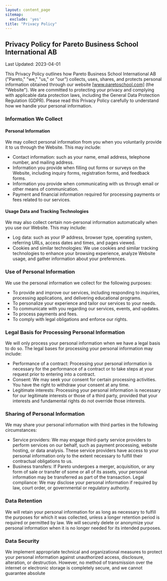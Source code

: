 ```yaml
---
layout: content_page
sitemap:
  exclude: 'yes'
title: "Privacy Policy"
---
```


## Privacy Policy for Pareto Business School International AB

Last Updated: 2023-04-01

This Privacy Policy outlines how Pareto Business School International AB ("Pareto," "we," "us," or "our") collects, uses, shares, and protects personal information obtained through our website [www.paretoschool.com] (the "Website"). We are committed to protecting your privacy and complying with applicable data protection laws, including the General Data Protection Regulation (GDPR). Please read this Privacy Policy carefully to understand how we handle your personal information.

### Information We Collect

#### Personal Information
We may collect personal information from you when you voluntarily provide it to us through the Website. This may include:

- Contact information: such as your name, email address, telephone number, and mailing address.
- Information you provide when filling out forms or surveys on the Website, including inquiry forms, registration forms, and feedback forms.
- Information you provide when communicating with us through email or other means of communication.
- Payment and financial information required for processing payments or fees related to our services.

#### Usage Data and Tracking Technologies
We may also collect certain non-personal information automatically when you use our Website. This may include:

- Log data: such as your IP address, browser type, operating system, referring URLs, access dates and times, and pages viewed.
- Cookies and similar technologies: We use cookies and similar tracking technologies to enhance your browsing experience, analyze Website usage, and gather information about your preferences.

### Use of Personal Information
We use the personal information we collect for the following purposes:

- To provide and improve our services, including responding to inquiries, processing applications, and delivering educational programs.
- To personalize your experience and tailor our services to your needs.
- To communicate with you regarding our services, events, and updates.
- To process payments and fees.
- To comply with legal obligations and enforce our rights.

### Legal Basis for Processing Personal Information
We will only process your personal information when we have a legal basis to do so. The legal bases for processing your personal information may include:

- Performance of a contract: Processing your personal information is necessary for the performance of a contract or to take steps at your request prior to entering into a contract.
- Consent: We may seek your consent for certain processing activities. You have the right to withdraw your consent at any time.
- Legitimate interests: Processing your personal information is necessary for our legitimate interests or those of a third party, provided that your interests and fundamental rights do not override those interests.

### Sharing of Personal Information
We may share your personal information with third parties in the following circumstances:

- Service providers: We may engage third-party service providers to perform services on our behalf, such as payment processing, website hosting, or data analysis. These service providers have access to your personal information only to the extent necessary to fulfill their contractual obligations to us.
- Business transfers: If Pareto undergoes a merger, acquisition, or any form of sale or transfer of some or all of its assets, your personal information may be transferred as part of the transaction.
Legal compliance: We may disclose your personal information if required by law, court order, or governmental or regulatory authority.

### Data Retention
We will retain your personal information for as long as necessary to fulfill the purposes for which it was collected, unless a longer retention period is required or permitted by law. We will securely delete or anonymize your personal information when it is no longer needed for its intended purposes.

### Data Security
We implement appropriate technical and organizational measures to protect your personal information against unauthorized access, disclosure, alteration, or destruction. However, no method of transmission over the internet or electronic storage is completely secure, and we cannot guarantee absolute
